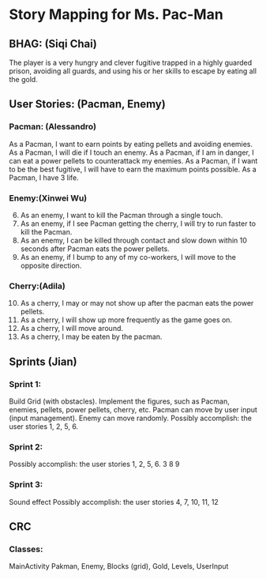 # Story Mapping for Ms. Pac-Man

## BHAG: (Siqi Chai)
The player is a very hungry and clever fugitive trapped in a highly guarded prison, avoiding all guards, and using his or her skills to escape by eating all the gold.

## User Stories: (Pacman, Enemy)
### Pacman: (Alessandro)
As a Pacman, I want to earn points by eating pellets and avoiding enemies. 
As a Pacman, I will die if I touch an enemy. 
As a Pacman, if I am in danger, I can eat a power pellets to counterattack my enemies.
As a Pacman, if I want to be the best fugitive, I will have to earn the maximum points possible.
As a Pacman, I have 3 life.


### Enemy:(Xinwei Wu)
6. As an enemy, I want to kill the Pacman through a single touch.
7. As an enemy, if I see Pacman getting the cherry, I will try to run faster to kill the Pacman.
8. As an enemy, I can be killed through contact and slow down within 10 seconds after Pacman eats the power pellets.
9. As an enemy, if I bump to any of my co-workers, I will move to the opposite direction.

### Cherry:(Adila)
10. As a cherry, I may or may not show up after the pacman eats the power pellets.
11. As a cherry, I will show up more frequently as the game goes on.
12. As a cherry, I will move around.
13. As a cherry, I may be eaten by the pacman.



## Sprints (Jian)
### Sprint 1: 
Build Grid (with obstacles). 
Implement the figures, such as Pacman, enemies, pellets, power pellets, cherry, etc.
Pacman can move by user input (input management).
Enemy can move randomly.
Possibly accomplish: the user stories 1, 2, 5, 6.

### Sprint 2: 
Possibly accomplish: the user stories 1, 2, 5, 6. 3 8 9 

### Sprint 3: 
Sound effect 
Possibly accomplish: the user stories 4, 7, 10, 11, 12

## CRC 
### Classes: 
MainActivity
Pakman, Enemy, Blocks (grid), Gold, Levels, UserInput

